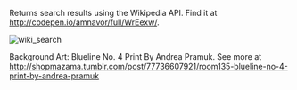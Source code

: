 Returns search results using the Wikipedia API. Find it at http://codepen.io/amnavor/full/WrEexw/.


![wiki_search](https://cloud.githubusercontent.com/assets/12720744/17569142/cfd0e19a-5efb-11e6-8d9e-1af086984e34.gif)

Background Art: Blueline No. 4 Print By Andrea Pramuk. See more at http://shopmazama.tumblr.com/post/77736607921/room135-blueline-no-4-print-by-andrea-pramuk 
 
